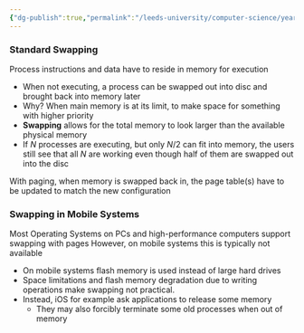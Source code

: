 ```yaml
---
{"dg-publish":true,"permalink":"/leeds-university/computer-science/year-2/operating-systems/revision/w9-memory-mangement/p4-memory-swapping/"}
---
```



### Standard Swapping
Process instructions and data have to reside in memory for execution
- When not executing, a process can be swapped out into disc and brought back into memory later
- Why? When main memory is at its limit, to make space for something with higher priority
- **Swapping** allows for the total memory to look larger than the available physical memory
- If $N$ processes are executing, but only $N/2$ can fit into memory, the users still see that all $N$ are working even though half of them are swapped out into the disc

With paging, when memory is swapped back in, the page table(s) have to be updated to match the new configuration

### Swapping in Mobile Systems
Most Operating Systems on PCs and high-performance computers support swapping with pages
However, on mobile systems this is typically not available
- On mobile systems flash memory is used instead of large hard drives
- Space limitations and flash memory degradation due to writing operations make swapping not practical.
- Instead, iOS for example ask applications to release some memory
	- They may also forcibly terminate some old processes when out of memory

